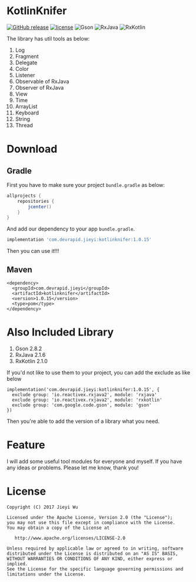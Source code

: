 # KotlinKnifer

[![GitHub release](https://img.shields.io/github/release/pokk/KotlinKnifer.svg?style=flat-square)](https://github.com/pokk/KotlinKnifer)
[![license](https://img.shields.io/github/license/pokk/KotlinKnifer.svg?style=flat-square)](https://github.com/pokk/KotlinKnifer)
![Gson](https://img.shields.io/badge/Gson-2.8.1-green.svg?style=flat-square)
![RxJava](https://img.shields.io/badge/RxJava-2.1.3-green.svg?style=flat-square)
![RxKotlin](https://img.shields.io/badge/RxKotlin-2.1.0-green.svg?style=flat-square)

The library has util tools as below:

1. Log
2. Fragment
3. Delegate
4. Color
5. Listener
6. Observable of RxJava
7. Observer of RxJava
8. View
9. Time
10. ArrayList
11. Keyboard
12. String
13. Thread

# Download

## Gradle

First you have to make sure your project `bundle.gradle` as below:

```gradle
allprojects {
    repositories {
        jcenter()
    }
}
```

And add our dependency to your app `bundle.gradle`.

```gradle
implementation 'com.devrapid.jieyi:kotlinknifer:1.0.15'
```

Then you can use it!!!

## Maven

```maven
<dependency>
  <groupId>com.devrapid.jieyi</groupId>
  <artifactId>kotlinknifer</artifactId>
  <version>1.0.15</version>
  <type>pom</type>
</dependency>
```

# Also Included Library

1. Gson 2.8.2
2. RxJava 2.1.6
3. RxKotlin 2.1.0

If you'd not like to use them to your project, you can add the exclude as like below

```
implementation('com.devrapid.jieyi:kotlinknifer:1.0.15', {
  exclude group: 'io.reactivex.rxjava2', module: 'rxjava'
  exclude group: 'io.reactivex.rxjava2', module: 'rxkotlin'
  exclude group: 'com.google.code.gson', module: 'gson'
})
```

Then you're able to add the version of a library what you need.

# Feature

I will add some useful tool modules for everyone and myself. If you have any
ideas or problems. Please let me know, thank you!

# License

```
Copyright (C) 2017 Jieyi Wu

Licensed under the Apache License, Version 2.0 (the "License");
you may not use this file except in compliance with the License.
You may obtain a copy of the License at

   http://www.apache.org/licenses/LICENSE-2.0

Unless required by applicable law or agreed to in writing, software
distributed under the License is distributed on an "AS IS" BASIS,
WITHOUT WARRANTIES OR CONDITIONS OF ANY KIND, either express or implied.
See the License for the specific language governing permissions and
limitations under the License.
```
